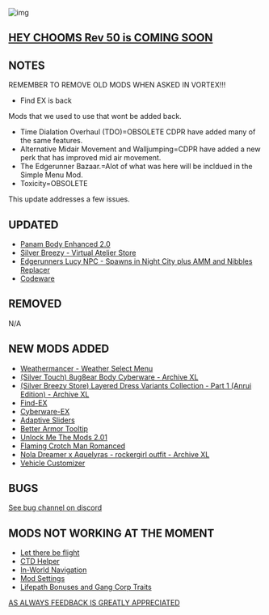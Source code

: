 ![img](https://s11.gifyu.com/images/Cuty-od-Dreams-Logo-YellowUP.png)

[HEY CHOOMS Rev 50 is COMING SOON](https://)
-

NOTES
-

REMEMBER TO REMOVE OLD MODS WHEN ASKED IN VORTEX!!! 

- Find EX is back

Mods that we used to use that wont be added back.
- Time Dialation Overhaul (TDO)=OBSOLETE CDPR have added many of the same features.
- Alternative Midair Movement and Walljumping=CDPR have added a new perk that has improved mid air movement.
- The Edgerunner Bazaar.=Alot of what was here will be incldued in the Simple Menu Mod.
- Toxicity=OBSOLETE

This update addresses a few issues.




UPDATED
-

- [Panam Body Enhanced 2.0](https://www.nexusmods.com/cyberpunk2077/mods/4843?tab=description)
- [Silver Breezy - Virtual Atelier Store](https://www.nexusmods.com/cyberpunk2077/mods/7773)
- [Edgerunners Lucy NPC - Spawns in Night City plus AMM and Nibbles Replacer](https://www.nexusmods.com/cyberpunk2077/mods/9812)
- [Codeware](https://www.nexusmods.com/cyberpunk2077/mods/7780)

REMOVED
-

N/A

NEW MODS ADDED 
-

- [Weathermancer - Weather Select Menu](https://www.nexusmods.com/cyberpunk2077/mods/9805)
- [(Silver Touch) 8ug8ear Body Cyberware - Archive XL](https://www.nexusmods.com/cyberpunk2077/mods/9181?tab=description)
- [(Silver Breezy Store) Layered Dress Variants Collection - Part 1 (Anrui Edition) - Archive XL](https://www.nexusmods.com/cyberpunk2077/mods/9792?tab=description)
- [Find-EX](https://www.nexusmods.com/cyberpunk2077/mods/8340?tab=description)
- [Cyberware-EX](https://www.nexusmods.com/cyberpunk2077/mods/9429)
- [Adaptive Sliders](https://www.nexusmods.com/cyberpunk2077/mods/5075?tab=description)
- [Better Armor Tooltip](https://www.nexusmods.com/cyberpunk2077/mods/9706?tab=description)
- [Unlock Me The Mods 2.01](https://www.nexusmods.com/cyberpunk2077/mods/9349?tab=description)
- [Flaming Crotch Man Romanced](https://www.nexusmods.com/cyberpunk2077/mods/9573?tab=description)
- [Nola Dreamer x Aquelyras - rockergirl outfit - Archive XL](https://www.nexusmods.com/cyberpunk2077/mods/9602?tab=description)
- [Vehicle Customizer](https://www.nexusmods.com/cyberpunk2077/mods/3689?tab=description)

BUGS
-

 [See bug channel on discord](https://discord.gg/xZNztPjA2u)
 

MODS NOT WORKING AT THE MOMENT 
-

- [Let there be flight](https://)
- [CTD Helper](https://)
- [In-World Navigation](https://)
- [Mod Settings](https://)
- [Lifepath Bonuses and Gang Corp Traits](https://)

[AS ALWAYS FEEDBACK IS GREATLY APPRECIATED](https://)